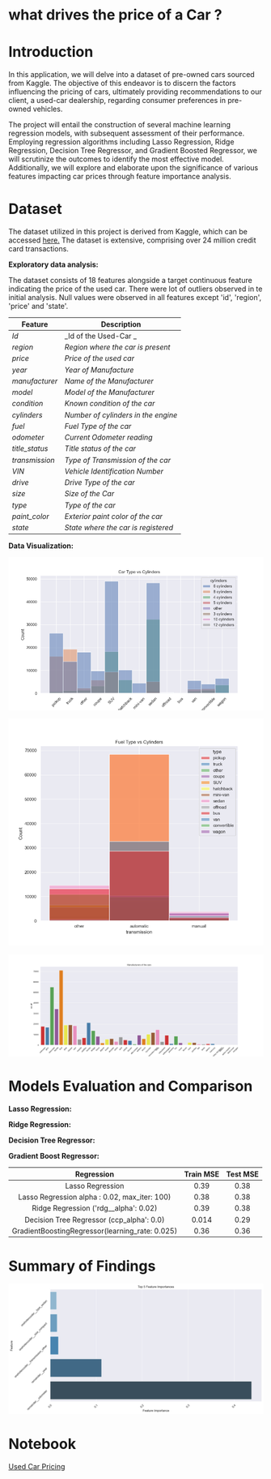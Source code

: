 # what drives the price of a Car ?

# Introduction

In this application, we will delve into a dataset of pre-owned cars sourced from Kaggle. The objective of this endeavor is to discern the factors influencing the pricing of cars, ultimately providing recommendations to our client, a used-car dealership, regarding consumer preferences in pre-owned vehicles.

The project will entail the construction of several machine learning regression models, with subsequent assessment of their performance. Employing regression algorithms including Lasso Regression, Ridge Regression, Decision Tree Regressor, and Gradient Boosted Regressor, we will scrutinize the outcomes to identify the most effective model. Additionally, we will explore and elaborate upon the significance of various features impacting car prices through feature importance analysis.

# Dataset

The dataset utilized in this project is derived from Kaggle, which can be accessed [here.](https://mo-pcco.s3.us-east-1.amazonaws.com/BH-PCMLAI/module_11/practical_application_II_starter.zip) The dataset is extensive, comprising over 24 million credit card transactions. 

**Exploratory data analysis:**

The dataset consists of 18 features alongside a target continuous feature indicating the price of the used car. There were lot of outliers observed in te initial analysis. Null values were observed in all features except 'id', 'region', 'price' and 'state'. 

| Feature        | Description                         |
| -------------- | ----------------------------------- |
| _Id_           | _Id of the Used-Car _               |
| _region_       | _Region where the car is present_   |
| _price_        | _Price of the used car_             |
| _year_         | _Year of Manufacture_               |
| _manufacturer_ | _Name of the Manufacturer_          |
| _model_        | _Model of the Manufacturer_         |
| _condition_    | _Known condition of the car_        |
| _cylinders_    | _Number of cylinders in the engine_ |
| _fuel_         | _Fuel Type of the car_              |
| _odometer_     | _Current Odometer reading_          |
| _title_status_ | _Title status of the car_           |
| _transmission_ | _Type of Transmission of the car_   |
| _VIN_          | _Vehicle Identification Number_     |
| _drive_        | _Drive Type of the car_             |
| _size_         | _Size of the Car_                   |
| _type_         | _Type of the car_                   |
| _paint_color_  | _Exterior paint color of the car_   |
| _state_        | _State where the car is registered_ |

**Data Visualization:**

![Cars by Type Cylinders](/images/carTypeCylinders.png)

![Fuel Type vs Cylinders](/images/fuelTypeCylinders.png)

![Types of Manufactures](/images/manufacturers.png)

# Models Evaluation and Comparison



**Lasso Regression:**



**Ridge Regression:**



**Decision Tree Regressor:**



**Gradient Boost Regressor:**



**Regression**|**Train MSE**|**Test MSE**
:-----:|:-----:|:-----:
Lasso Regression  |0.39|0.38
Lasso Regression alpha : 0.02, max\_iter: 100)|0.38|0.38
Ridge Regression ('rdg\_\_alpha': 0.02)|0.39|0.38
Decision Tree Regressor (ccp\_alpha': 0.0)|0.014|0.29
GradientBoostingRegressor(learning\_rate: 0.025)|0.36|0.36

# Summary of Findings

![Feature Importance](/images/featureImportance.png)

# Notebook

[Used Car Pricing](/prompt_II.ipynb)
